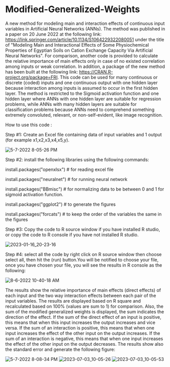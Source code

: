 # Modified-Generalized-Weights
A new method for modeling main and interaction effects of continuous input variables in Artificial Neural Networks (ANNs). The method was published in a paper on 20 June 2022 at the following link: https://link.springer.com/article/10.1134/S1064229322080051 under the title of "Modeling Main and Interactional Effects of Some Physiochemical Properties of Egyptian Soils on Cation Exchange Capacity Via Artificial Neural Networks". For comparison, another code is provided to calculate the relative importance of main effects only in case of no existed correlation among inputs or weak correlation. In addition, a package of the new method has been built at the following link: https://CRAN.R-project.org/package=FRI. This code can be used for many continuous or discrete (coded) inputs and one continuous output with one hidden layer because interaction among inputs is assumed to occur in the first hidden layer. The method is restricted to the Sigmoid activation function and one hidden layer where ANNs with one hidden layer are suitable for regression problems, while ANNs with many hidden layers are suitable for classification problems because ANNs need to comprehend something extremely convoluted, relevant, or non-self-evident, like image recognition.
 
How to use this code :

Step #1: Create an Excel file containing data of input variables and 1 output (for example x1,x2,x3,x4,x5,y).

![5-7-2022 8-05-26 PM](https://user-images.githubusercontent.com/95976623/167266623-450e0b8c-4f4a-4c1d-b5c1-87e9bda65bae.jpg)


Step #2: install the following libraries using the following commands: 

install.packages("openxlsx") # for reading excel file

install.packages("neuralnet") # for running neural network

install.packages("BBmisc") # for normalizing data to be between 0 and 1 for sigmoid activation function.

install.packages("ggplot2") # to generate the figures

install.packages("forcats") # to keep the order of the variables the same in the figures



Step #3: Copy the code to R source window if you have installed R studio, or copy the code to R console if you have not installed R studio.

![2023-01-16_20-23-16](https://user-images.githubusercontent.com/95976623/212744631-8672f0c7-e5e3-4033-9fbb-20651505522e.jpg)


Step #4: select all the code by right click  on R source window then choose select all, then hit the (run) button.You will be notified to choose your file, once you have chosen your file, you will see the results in R console as the following:

![8-6-2022 10-40-18 AM](https://user-images.githubusercontent.com/95976623/183242063-8ad7cea5-4e22-4e4c-bc0a-687da57670db.jpg)

The results show the relative importance of main effects (direct effects) of each input and the two way interaction effects between each pair of the input variables. The results are displayed based on R square and recalculated based on 100% (values are sum to 1) for comparison. Also, the sum of the modified generalized weights is displayed, the sum indicates the direction of the effect. If the sum of the direct effect of an input is positive, this means that when this input increases the output increases and vice versa. If the sum of an interaction is positive, this means that when one input increases the effect of the other input on the output increases. If the sum of an interaction is negative, this means that when one input increases the effect of the other input on the output decreases. The results show also the standard error and generate the following figure:

![5-7-2022 8-08-34 PM](https://user-images.githubusercontent.com/95976623/167266661-cb16ded5-413e-4be1-bed7-ff0e4a96ac67.jpg)
![2023-07-03_10-05-26](https://github.com/dromarnrc/Modified-Generalized-Weights/assets/95976623/006d603c-aafc-41b8-8d34-f217384e2949)
![2023-07-03_10-05-53](https://github.com/dromarnrc/Modified-Generalized-Weights/assets/95976623/0f5fd625-5608-4295-a4d9-b02e86e481d8)





